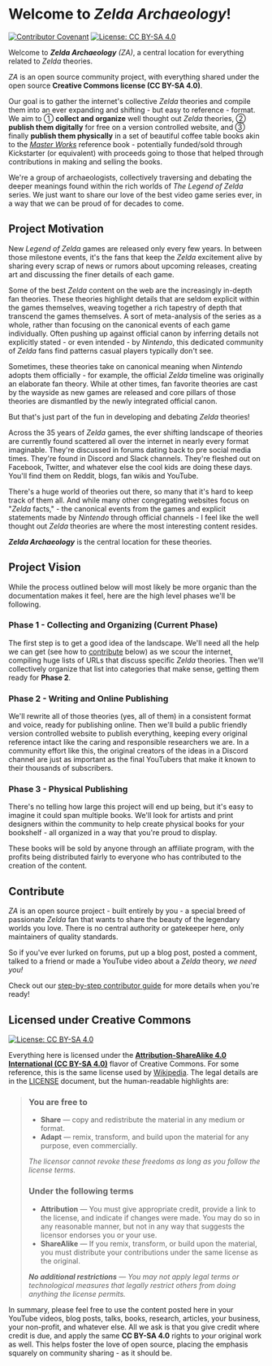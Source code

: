# Welcome to *Zelda Archaeology*!

[![Contributor Covenant](https://img.shields.io/badge/Contributor%20Covenant-v2.0%20adopted-ff69b4.svg)](CODE_OF_CONDUCT.md)
[![License: CC BY-SA 4.0](https://img.shields.io/badge/License-CC%20BY--SA%204.0-lightgrey.svg)](https://creativecommons.org/licenses/by-sa/4.0/)

Welcome to ***Zelda Archaeology*** *(ZA)*, a central location for everything related to *Zelda* theories.

*ZA* is an open source community project, with everything shared under the open source **Creative Commons license (CC BY-SA 4.0)**.

Our goal is to gather the internet's collective *Zelda* theories and compile them into an ever expanding and shifting - but easy to reference - format.
We aim to ① **collect and organize** well thought out *Zelda* theories, ② **publish them digitally** for free on a version controlled website, and ③ finally **publish them physically** in a set of beautiful coffee table books akin to the [*Master Works*](https://zelda.gamepedia.com/The_Legend_of_Zelda:_Breath_of_the_Wild_–_Creating_a_Champion) reference book - potentially funded/sold through Kickstarter (or equivalent) with proceeds going to those that helped through contributions in making and selling the books.

We're a group of archaeologists, collectively traversing and debating the deeper meanings found within the rich worlds of *The Legend of Zelda* series.
We just want to share our love of the best video game series ever, in a way that we can be proud of for decades to come.

## Project Motivation

New *Legend of Zelda* games are released only every few years.
In between those milestone events, it's the fans that keep the *Zelda* excitement alive by sharing every scrap of news or rumors about upcoming releases, creating art and discussing the finer details of each game.

Some of the best *Zelda* content on the web are the increasingly in-depth fan theories.
These theories highlight details that are seldom explicit within the games themselves, weaving together a rich tapestry of depth that transcend the games themselves.
A sort of meta-analysis of the series as a whole, rather than focusing on the canonical events of each game individually.
Often pushing up against official canon by inferring details not explicitly stated - or even intended - by *Nintendo*, this dedicated community of *Zelda* fans find patterns casual players typically don't see.

Sometimes, these theories take on canonical meaning when *Nintendo* adopts them officially - for example, the official *Zelda* timeline was originally an elaborate fan theory.
While at other times, fan favorite theories are cast by the wayside as new games are released and core pillars of those theories are dismantled by the newly integrated official canon.

But that's just part of the fun in developing and debating *Zelda* theories!

Across the 35 years of *Zelda* games, the ever shifting landscape of theories are currently found scattered all over the internet in nearly every format imaginable.
They're discussed in forums dating back to pre social media times.
They're found in Discord and Slack channels.
They're fleshed out on Facebook, Twitter, and whatever else the cool kids are doing these days.
You'll find them on Reddit, blogs, fan wikis and YouTube.

There's a huge world of theories out there, so many that it's hard to keep track of them all.
And while many other congregating websites focus on "*Zelda* facts," - the canonical events from the games and explicit statements made by *Nintendo* through official channels - I feel like the well thought out *Zelda* theories are where the most interesting content resides.

***Zelda Archaeology*** is the central location for these theories.

## Project Vision

While the process outlined below will most likely be more organic than the documentation makes it feel, here are the high level phases we'll be following.

### Phase 1  - Collecting and Organizing (Current Phase)

The first step is to get a good idea of the landscape. We'll need all the help we can get (see how to [contribute](#contribute) below) as we scour the internet, compiling huge lists of URLs that discuss specific *Zelda* theories.
Then we'll collectively organize that list into categories that make sense, getting them ready for **Phase 2**.

### Phase 2 - Writing and Online Publishing

We'll rewrite all of those theories (yes, all of them) in a consistent format and voice, ready for publishing online.
Then we'll build a public friendly version controlled website to publish everything, keeping every original reference intact like the caring and responsible researchers we are.
In a community effort like this, the original creators of the ideas in a Discord channel are just as important as the final YouTubers that make it known to their thousands of subscribers.

### Phase 3 - Physical Publishing

There's no telling how large this project will end up being, but it's easy to imagine it could span multiple books.
We'll look for artists and print designers within the community to help create physical books for your bookshelf - all organized in a way that you're proud to display.

These books will be sold by anyone through an affiliate program, with the profits being distributed fairly to everyone who has contributed to the creation of the content.

## Contribute

*ZA* is an open source project - built entirely by you - a special breed of passionate *Zelda* fan that wants to share the beauty of the legendary worlds you love.
There is no central authority or gatekeeper here, only maintainers of quality standards.

So if you've ever lurked on forums, put up a blog post, posted a comment, talked to a friend or made a YouTube video about a *Zelda* theory, *we need you!*

Check out our [step-by-step contributor guide](/CONTRIBUTOR.md) for more details when you're ready!

## Licensed under Creative Commons

[![License: CC BY-SA 4.0](https://img.shields.io/badge/License-CC%20BY--SA%204.0-lightgrey.svg)](https://creativecommons.org/licenses/by-sa/4.0/)

Everything here is licensed under the **[Attribution-ShareAlike 4.0 International (CC BY-SA 4.0)](https://creativecommons.org/licenses/by-sa/4.0/)** flavor of Creative Commons.
For some reference, this is the same license used by [Wikipedia](https://en.wikipedia.org/wiki/Wikipedia:Copyrights).
The legal details are in the [LICENSE](/LICENSE.md) document, but the human-readable highlights are:

> ### You are free to
>
> - **Share** — copy and redistribute the material in any medium or format.
> - **Adapt** — remix, transform, and build upon the material for any purpose, even commercially.
>
> *The licensor cannot revoke these freedoms as long as you follow the license terms.*
>
> ### Under the following terms
>
> - **Attribution** — You must give appropriate credit, provide a link to the license, and indicate if changes were made.
You may do so in any reasonable manner, but not in any way that suggests the licensor endorses you or your use.
> - **ShareAlike** — If you remix, transform, or build upon the material, you must distribute your contributions under the same license as the original.
>
> ***No additional restrictions** — You may not apply legal terms or technological measures that legally restrict others from doing anything the license permits.*

In summary, please feel free to use the content posted here in your YouTube videos, blog posts, talks, books, research, articles, your business, your non-profit, and whatever else.
All we ask is that you give credit where credit is due, and apply the same **CC BY-SA 4.0** rights to *your* original work as well.
This helps foster the love of open source, placing the emphasis squarely on community sharing - as it should be.
